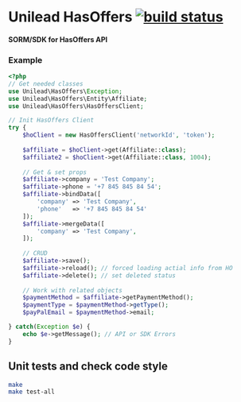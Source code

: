 # Unilead HasOffers     [![build status](http://code.unilead.net/unilead/hasoffers/badges/master/build.svg)](http://code.unilead.net/unilead/hasoffers/commits/master)

#### SORM/SDK for HasOffers API

### Example

```php
<?php
// Get needed classes
use Unilead\HasOffers\Exception;
use Unilead\HasOffers\Entity\Affiliate;
use Unilead\HasOffers\HasOffersClient;

// Init HasOffers Client
try {
    $hoClient = new HasOffersClient('networkId', 'token');
    
    $affiliate = $hoClient->get(Affiliate::class);
    $affiliate2 = $hoClient->get(Affiliate::class, 1004);
    
    // Get & set props
    $affiliate->company = 'Test Company';
    $affiliate->phone = '+7 845 845 84 54';
    $affiliate->bindData([
        'company' => 'Test Company',
        'phone'   => '+7 845 845 84 54'
    ]);
    $affiliate->mergeData([
        'company' => 'Test Company',
    ]);
    
    // CRUD
    $affiliate->save();
    $affiliate->reload(); // forced loading actial info from HO
    $affiliate->delete(); // set deleted status
    
    // Work with related objects
    $paymentMethod = $affiliate->getPaymentMethod();
    $paymentType = $paymentMethod->getType(); 
    $payPalEmail = $paymentMethod->email; 

} catch(Exception $e) {
    echo $e->getMessage(); // API or SDK Errors
}

```

## Unit tests and check code style
```sh
make
make test-all
```
